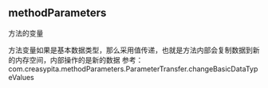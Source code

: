 

## methodParameters

方法的变量

方法变量如果是基本数据类型，那么采用值传递，也就是方法内部会复制数据到新的内存空间，内部操作的是新的数据
参考： com.creasypita.methodParameters.ParameterTransfer.changeBasicDataTypeValues
